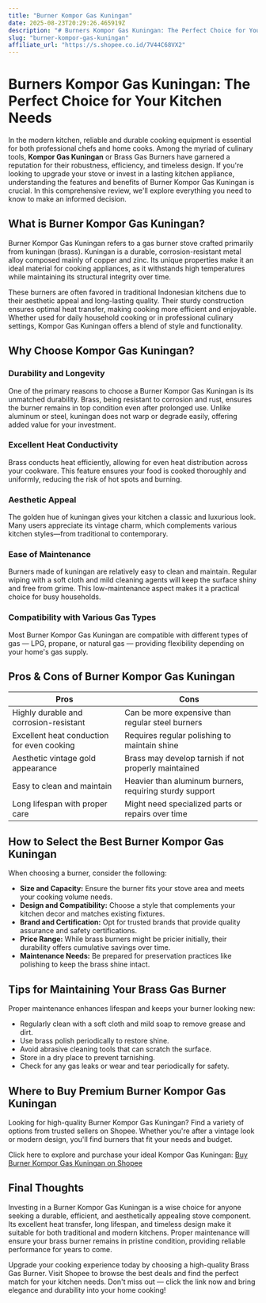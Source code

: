 ```yaml
---
title: "Burner Kompor Gas Kuningan"
date: 2025-08-23T20:29:26.465919Z
description: "# Burners Kompor Gas Kuningan: The Perfect Choice for Your Kitchen Needs..."
slug: "burner-kompor-gas-kuningan"
affiliate_url: "https://s.shopee.co.id/7V44C68VX2"
---
```

# Burners Kompor Gas Kuningan: The Perfect Choice for Your Kitchen Needs

In the modern kitchen, reliable and durable cooking equipment is essential for both professional chefs and home cooks. Among the myriad of culinary tools, **Kompor Gas Kuningan** or Brass Gas Burners have garnered a reputation for their robustness, efficiency, and timeless design. If you're looking to upgrade your stove or invest in a lasting kitchen appliance, understanding the features and benefits of Burner Kompor Gas Kuningan is crucial. In this comprehensive review, we'll explore everything you need to know to make an informed decision.

## What is Burner Kompor Gas Kuningan?

Burner Kompor Gas Kuningan refers to a gas burner stove crafted primarily from kuningan (brass). Kuningan is a durable, corrosion-resistant metal alloy composed mainly of copper and zinc. Its unique properties make it an ideal material for cooking appliances, as it withstands high temperatures while maintaining its structural integrity over time.

These burners are often favored in traditional Indonesian kitchens due to their aesthetic appeal and long-lasting quality. Their sturdy construction ensures optimal heat transfer, making cooking more efficient and enjoyable. Whether used for daily household cooking or in professional culinary settings, Kompor Gas Kuningan offers a blend of style and functionality.

## Why Choose Kompor Gas Kuningan?

### Durability and Longevity

One of the primary reasons to choose a Burner Kompor Gas Kuningan is its unmatched durability. Brass, being resistant to corrosion and rust, ensures the burner remains in top condition even after prolonged use. Unlike aluminum or steel, kuningan does not warp or degrade easily, offering added value for your investment.

### Excellent Heat Conductivity

Brass conducts heat efficiently, allowing for even heat distribution across your cookware. This feature ensures your food is cooked thoroughly and uniformly, reducing the risk of hot spots and burning.

### Aesthetic Appeal

The golden hue of kuningan gives your kitchen a classic and luxurious look. Many users appreciate its vintage charm, which complements various kitchen styles—from traditional to contemporary.

### Ease of Maintenance

Burners made of kuningan are relatively easy to clean and maintain. Regular wiping with a soft cloth and mild cleaning agents will keep the surface shiny and free from grime. This low-maintenance aspect makes it a practical choice for busy households.

### Compatibility with Various Gas Types

Most Burner Kompor Gas Kuningan are compatible with different types of gas — LPG, propane, or natural gas — providing flexibility depending on your home's gas supply.

## Pros & Cons of Burner Kompor Gas Kuningan

| **Pros**                                | **Cons**                                |
|-----------------------------------------|----------------------------------------|
| Highly durable and corrosion-resistant | Can be more expensive than regular steel burners |
| Excellent heat conduction for even cooking | Requires regular polishing to maintain shine |
| Aesthetic vintage gold appearance     | Brass may develop tarnish if not properly maintained |
| Easy to clean and maintain             | Heavier than aluminum burners, requiring sturdy support |
| Long lifespan with proper care        | Might need specialized parts or repairs over time |

## How to Select the Best Burner Kompor Gas Kuningan

When choosing a burner, consider the following:

- **Size and Capacity:** Ensure the burner fits your stove area and meets your cooking volume needs.
- **Design and Compatibility:** Choose a style that complements your kitchen decor and matches existing fixtures.
- **Brand and Certification:** Opt for trusted brands that provide quality assurance and safety certifications.
- **Price Range:** While brass burners might be pricier initially, their durability offers cumulative savings over time.
- **Maintenance Needs:** Be prepared for preservation practices like polishing to keep the brass shine intact.

## Tips for Maintaining Your Brass Gas Burner

Proper maintenance enhances lifespan and keeps your burner looking new:

- Regularly clean with a soft cloth and mild soap to remove grease and dirt.
- Use brass polish periodically to restore shine.
- Avoid abrasive cleaning tools that can scratch the surface.
- Store in a dry place to prevent tarnishing.
- Check for any gas leaks or wear and tear periodically for safety.

## Where to Buy Premium Burner Kompor Gas Kuningan

Looking for high-quality Burner Kompor Gas Kuningan? Find a variety of options from trusted sellers on Shopee. Whether you're after a vintage look or modern design, you'll find burners that fit your needs and budget.

Click here to explore and purchase your ideal Kompor Gas Kuningan: [Buy Burner Kompor Gas Kuningan on Shopee](https://s.shopee.co.id/7V44C68VX2)

## Final Thoughts

Investing in a Burner Kompor Gas Kuningan is a wise choice for anyone seeking a durable, efficient, and aesthetically appealing stove component. Its excellent heat transfer, long lifespan, and timeless design make it suitable for both traditional and modern kitchens. Proper maintenance will ensure your brass burner remains in pristine condition, providing reliable performance for years to come.

Upgrade your cooking experience today by choosing a high-quality Brass Gas Burner. Visit Shopee to browse the best deals and find the perfect match for your kitchen needs. Don't miss out — click the link now and bring elegance and durability into your home cooking!